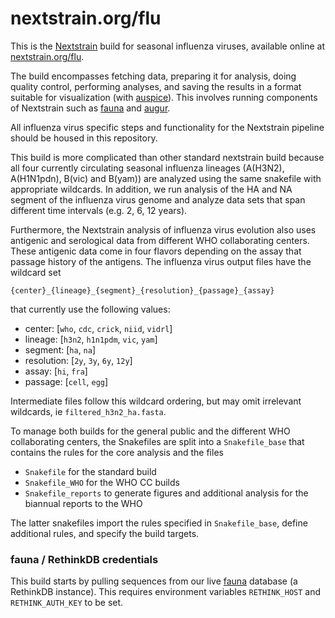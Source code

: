 # nextstrain.org/flu

This is the [Nextstrain](https://nextstrain.org) build for seasonal influenza viruses, available online at [nextstrain.org/flu](https://nextstrain.org/flu).

The build encompasses fetching data, preparing it for analysis, doing quality
control, performing analyses, and saving the results in a format suitable for
visualization (with [auspice][]).  This involves running components of
Nextstrain such as [fauna][] and [augur][].

All influenza virus specific steps and functionality for the Nextstrain pipeline should be
housed in this repository.

This build is more complicated than other standard nextstrain build because all four currently circulating seasonal influenza lineages (A(H3N2), A(H1N1pdn), B(vic) and B(yam)) are analyzed using the same snakefile with appropriate wildcards.
In addition, we run analysis of the HA and NA segment of the influenza virus genome and analyze data sets that span different time intervals (e.g. 2, 6, 12 years).

Furthermore, the Nextstrain analysis of influenza virus evolution also uses antigenic and serological data from different WHO collaborating centers.
These antigenic data come in four flavors depending on the assay that passage history of the antigens.
The influenza virus output files have the wildcard set

`{center}_{lineage}_{segment}_{resolution}_{passage}_{assay}`

that currently use the following values:

 * center: [`who`, `cdc`, `crick`, `niid`, `vidrl`]
 * lineage: [`h3n2`, `h1n1pdm`, `vic`, `yam`]
 * segment: [`ha`, `na`]
 * resolution: [`2y`, `3y`, `6y`, `12y`]
 * assay: [`hi`, `fra`]
 * passage: [`cell`, `egg`]

 Intermediate files follow this wildcard ordering, but may omit irrelevant wildcards, ie `filtered_h3n2_ha.fasta`.

To manage both builds for the general public and the different WHO collaborating centers, the Snakefiles are split into a `Snakefile_base` that contains the rules for the core analysis and the files

 * `Snakefile` for the standard build
 * `Snakefile_WHO` for the WHO CC builds
 * `Snakefile_reports` to generate figures and additional analysis for the biannual reports to the WHO

The latter snakefiles import the rules specified in `Snakefile_base`, define additional rules, and specify the build targets.


### fauna / RethinkDB credentials

This build starts by pulling sequences from our live [fauna][] database (a RethinkDB instance). This
requires environment variables `RETHINK_HOST` and `RETHINK_AUTH_KEY` to be set.


[Nextstrain]: https://nextstrain.org
[fauna]: https://github.com/nextstrain/fauna
[augur]: https://github.com/nextstrain/augur
[auspice]: https://github.com/nextstrain/auspice
[snakemake cli]: https://snakemake.readthedocs.io/en/stable/executable.html#all-options
[nextstrain-cli]: https://github.com/nextstrain/cli
[nextstrain-cli README]: https://github.com/nextstrain/cli/blob/master/README.md
